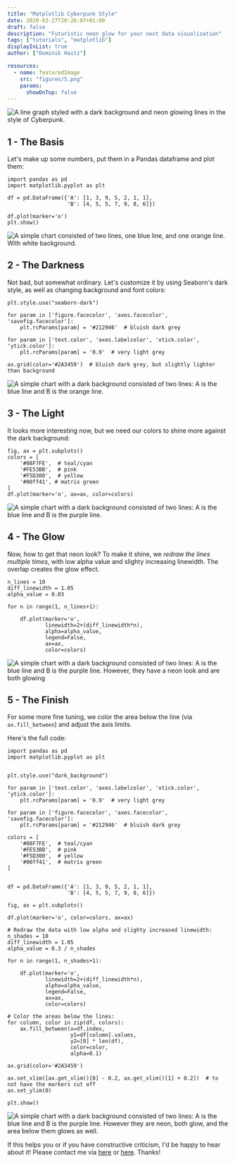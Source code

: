 ```yaml
---
title: "Matplotlib Cyberpunk Style"
date: 2020-03-27T20:26:07+01:00
draft: false
description: "Futuristic neon glow for your next data visualization"
tags: ["tutorials", "matplotlib"]
displayInList: true
author: ["Dominik Haitz"]

resources:
  - name: featuredImage
    src: "figures/5.png"
    params:
      showOnTop: false
---
```


![A line graph styled with a dark background and neon glowing lines in the style of Cyberpunk.](figures/5.png)

## 1 - The Basis

Let's make up some numbers, put them in a Pandas dataframe and plot them:

    import pandas as pd
    import matplotlib.pyplot as plt

    df = pd.DataFrame({'A': [1, 3, 9, 5, 2, 1, 1],
                       'B': [4, 5, 5, 7, 9, 8, 6]})

    df.plot(marker='o')
    plt.show()

![A simple chart consisted of two lines, one blue line, and one orange line. With white background.](figures/1.png)

## 2 - The Darkness

Not bad, but somewhat ordinary. Let's customize it by using Seaborn's dark style, as well as changing background and font colors:

    plt.style.use("seaborn-dark")

    for param in ['figure.facecolor', 'axes.facecolor', 'savefig.facecolor']:
        plt.rcParams[param] = '#212946'  # bluish dark grey

    for param in ['text.color', 'axes.labelcolor', 'xtick.color', 'ytick.color']:
        plt.rcParams[param] = '0.9'  # very light grey

    ax.grid(color='#2A3459')  # bluish dark grey, but slightly lighter than background

![A simple chart with a dark background consisted of two lines: A is the blue line and B is the orange line. ](figures/2.png)

## 3 - The Light

It looks more interesting now, but we need our colors to shine more against the dark background:

    fig, ax = plt.subplots()
    colors = [
        '#08F7FE',  # teal/cyan
        '#FE53BB',  # pink
        '#F5D300',  # yellow
        '#00ff41', # matrix green
    ]
    df.plot(marker='o', ax=ax, color=colors)

![A simple chart with a dark background consisted of two lines: A is the blue line and B is the purple line.  ](figures/3.png)

## 4 - The Glow

Now, how to get that neon look? To make it shine, we _redraw the lines multiple times_, with low alpha value and slighty increasing linewidth. The overlap creates the glow effect.

    n_lines = 10
    diff_linewidth = 1.05
    alpha_value = 0.03

    for n in range(1, n_lines+1):

        df.plot(marker='o',
                linewidth=2+(diff_linewidth*n),
                alpha=alpha_value,
                legend=False,
                ax=ax,
                color=colors)

![A simple chart with a dark background consisted of two lines: A is the blue line and B is the purple line.  However, they have a neon look and are both glowing](figures/4.png)

## 5 - The Finish

For some more fine tuning, we color the area below the line (via `ax.fill_between`) and adjust the axis limits.

Here's the full code:

    import pandas as pd
    import matplotlib.pyplot as plt


    plt.style.use("dark_background")

    for param in ['text.color', 'axes.labelcolor', 'xtick.color', 'ytick.color']:
        plt.rcParams[param] = '0.9'  # very light grey

    for param in ['figure.facecolor', 'axes.facecolor', 'savefig.facecolor']:
        plt.rcParams[param] = '#212946'  # bluish dark grey

    colors = [
        '#08F7FE',  # teal/cyan
        '#FE53BB',  # pink
        '#F5D300',  # yellow
        '#00ff41',  # matrix green
    ]


    df = pd.DataFrame({'A': [1, 3, 9, 5, 2, 1, 1],
                       'B': [4, 5, 5, 7, 9, 8, 6]})

    fig, ax = plt.subplots()

    df.plot(marker='o', color=colors, ax=ax)

    # Redraw the data with low alpha and slighty increased linewidth:
    n_shades = 10
    diff_linewidth = 1.05
    alpha_value = 0.3 / n_shades

    for n in range(1, n_shades+1):

        df.plot(marker='o',
                linewidth=2+(diff_linewidth*n),
                alpha=alpha_value,
                legend=False,
                ax=ax,
                color=colors)

    # Color the areas below the lines:
    for column, color in zip(df, colors):
        ax.fill_between(x=df.index,
                        y1=df[column].values,
                        y2=[0] * len(df),
                        color=color,
                        alpha=0.1)

    ax.grid(color='#2A3459')

    ax.set_xlim([ax.get_xlim()[0] - 0.2, ax.get_xlim()[1] + 0.2])  # to not have the markers cut off
    ax.set_ylim(0)

    plt.show()

![A simple chart with a dark background consisted of two lines: A is the blue line and B is the purple line. However they are neon, both glow, and the area below them glows as well. ](figures/5.png)

If this helps you or if you have constructive criticism, I'd be happy to hear about it! Please contact me via [here](https://dhaitz.github.io) or [here](https://twitter.com/d_haitz). Thanks!

